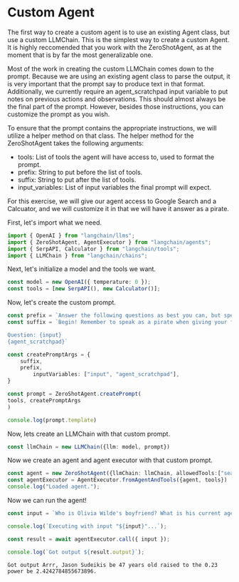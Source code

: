 # Custom Agent

The first way to create a custom agent is to use an existing Agent class, but use a custom LLMChain. This is the simplest way to create a custom Agent. It is highly reccomended that you work with the ZeroShotAgent, as at the moment that is by far the most generalizable one.

Most of the work in creating the custom LLMChain comes down to the prompt. Because we are using an existing agent class to parse the output, it is very important that the prompt say to produce text in that format. Additionally, we currently require an agent_scratchpad input variable to put notes on previous actions and observations. This should almost always be the final part of the prompt. However, besides those instructions, you can customize the prompt as you wish.

To ensure that the prompt contains the appropriate instructions, we will utilize a helper method on that class. The helper method for the ZeroShotAgent takes the following arguments:

- tools: List of tools the agent will have access to, used to format the prompt.
- prefix: String to put before the list of tools.
- suffix: String to put after the list of tools.
- input_variables: List of input variables the final prompt will expect.

For this exercise, we will give our agent access to Google Search and a Calcuator, and we will customize it in that we will have it answer as a pirate.

First, let's import what we need.

```typescript
import { OpenAI } from "langchain/llms";
import { ZeroShotAgent, AgentExecutor } from "langchain/agents";
import { SerpAPI, Calculator } from "langchain/tools";
import { LLMChain } from "langchain/chains";
```

Next, let's initialize a model and the tools we want.
```typescript
const model = new OpenAI({ temperature: 0 });
const tools = [new SerpAPI(), new Calculator()];
```

Now, let's create the custom prompt.
```typescript
const prefix = `Answer the following questions as best you can, but speaking as a pirate might speak. You have access to the following tools:`
const suffix = `Begin! Remember to speak as a pirate when giving your final answer. Use lots of "Args"

Question: {input}
{agent_scratchpad}`

const createPromptArgs = {
    suffix,
    prefix,
        inputVariables: ["input", "agent_scratchpad"],
}

const prompt = ZeroShotAgent.createPrompt(
tools, createPromptArgs
)

console.log(prompt.template)
```

Now, lets create an LLMChain with that custom prompt.
```typescript
const llmChain = new LLMChain({llm: model, prompt})
```

Now we create an agent and agent executor with that custom prompt.
```typescript
const agent = new ZeroShotAgent({llmChain: llmChain, allowedTools:["search", "calculator"]})
const agentExecutor = AgentExecutor.fromAgentAndTools({agent, tools})
console.log("Loaded agent.");
```

Now we can run the agent!
```typescript
const input = `Who is Olivia Wilde's boyfriend? What is his current age raised to the 0.23 power?`;

console.log(`Executing with input "${input}"...`);

const result = await agentExecutor.call({ input });

console.log(`Got output ${result.output}`);

```

```shell
Got output Arrr, Jason Sudeikis be 47 years old raised to the 0.23 power be 2.4242784855673896.
```
